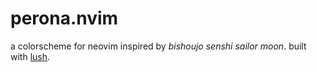 # perona.nvim

a colorscheme for neovim inspired by *bishoujo senshi sailor moon*. built with [lush](https://github.com/rktjmp/lush.nvim/).
